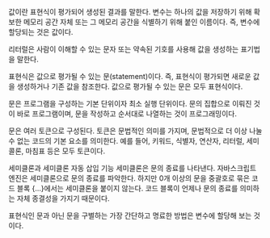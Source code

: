 값이란 표현식이 평가되어 생성된 결과를 말한다.
변수는 하나의 값을 저장하기 위해 확보한 메모리 공간 자체 또는 그 메모리 공간을 식별하기 위해 붙인 이름이다.
즉, 변수에 할당되는 것은 값이다.

리터럴은 사람이 이해할 수 있는 문자 또는 약속된 기호를 사용해 값을 생성하는 표기법을 말한다.

표현식은 값으로 평가될 수 있는 문(statement)이다. 즉, 표현식이 평가되면 새로운 값을 생성하거나 기존 값을 참조한다.
값으로 평가될 수 있는 문은 모두 표현식이다.

문은 프로그램을 구성하는 기본 단위이자 최소 실행 단위이다. 문의 집합으로 이뤄진 것이 바로 프로그램이며, 문을 작성하고 순서대로 나열하는 것이 프로그래밍이다.

문은 여러 토큰으로 구성된다.
토큰은 문법적인 의미를 가지며, 문법적으로 더 이상 나눌 수 없는 코드의 기본 요소를 의미한다.
예를 들어, 키워드, 식별자, 연산자, 리터럴, 세미콜론, 마침표 등은 모두 토큰이다.

세미클론과 세미클론 자동 삽입 기능
세미클론은 문의 종료를 나타낸다. 자바스크립트 엔진은 세미클론으로 문의 종료를 파악한다.
하지만 0개 이상의 문을 중괄호로 묶은 코드 블록 {...}에서는 세미클론을 붙이지 않는다.
코드 블록이 언제나 문의 종료를 의미하는 자체 종결성을 가지기 때문이다.

표현식인 문과 아닌 문을 구별하는 가장 간단하고 명료한 방법은 변수에 할당해 보는 것이다.
